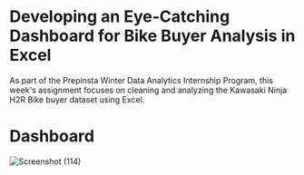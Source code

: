 # Developing an Eye-Catching Dashboard for Bike Buyer Analysis in Excel
As part of the Prepinsta Winter Data Analytics Internship Program, this week's assignment focuses on cleaning and analyzing the Kawasaki Ninja H2R Bike buyer dataset using Excel.

# Dashboard
![Screenshot (114)](https://github.com/rajesh9943/Preinsta_Winter_Data_Analytics_Internship_Assignment-1/assets/98160008/f12343d8-e24e-486b-ad3a-5fd0f8143ce8)
